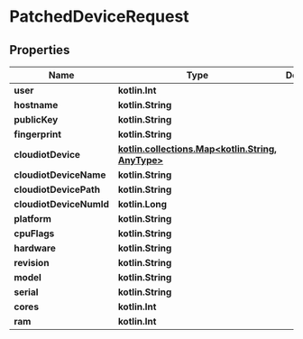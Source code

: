 
# PatchedDeviceRequest

## Properties
Name | Type | Description | Notes
------------ | ------------- | ------------- | -------------
**user** | **kotlin.Int** |  |  [optional]
**hostname** | **kotlin.String** |  |  [optional]
**publicKey** | **kotlin.String** |  |  [optional]
**fingerprint** | **kotlin.String** |  |  [optional]
**cloudiotDevice** | [**kotlin.collections.Map&lt;kotlin.String, AnyType&gt;**](AnyType.md) |  |  [optional]
**cloudiotDeviceName** | **kotlin.String** |  |  [optional]
**cloudiotDevicePath** | **kotlin.String** |  |  [optional]
**cloudiotDeviceNumId** | **kotlin.Long** |  |  [optional]
**platform** | **kotlin.String** |  |  [optional]
**cpuFlags** | **kotlin.String** |  |  [optional]
**hardware** | **kotlin.String** |  |  [optional]
**revision** | **kotlin.String** |  |  [optional]
**model** | **kotlin.String** |  |  [optional]
**serial** | **kotlin.String** |  |  [optional]
**cores** | **kotlin.Int** |  |  [optional]
**ram** | **kotlin.Int** |  |  [optional]



